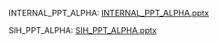 INTERNAL_PPT_ALPHA: [INTERNAL_PPT_ALPHA.pptx](https://github.com/user-attachments/files/16830140/INTERNAL_PPT_ALPHA.pptx)


SIH_PPT_ALPHA: [SIH_PPT_ALPHA.pptx](https://github.com/user-attachments/files/16830215/SIH_PPT_ALPHA.pptx)

